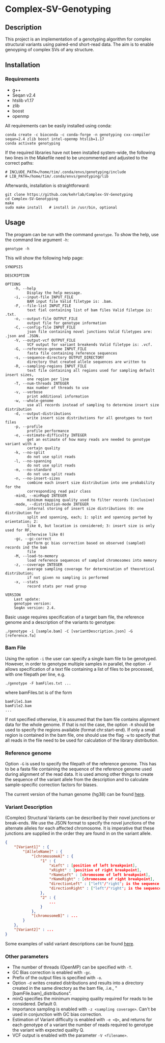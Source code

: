 # Complex-SV-Genotyping

## Description

This project is an implementation of a genotyping algorithm for complex structural variants using paired-end short-read data.
The aim is to enable genoyping of complex SVs of any structure.

## Installation

### Requirements
- g++
- Seqan v2.4
- htslib v1.17
- zlib
- boost
- openmp

All requirements can be easily installed using conda:
```
conda create -c bioconda -c conda-forge -n genotyping cxx-compiler seqan=2.4 zlib boost intel-openmp htslib=1.17
conda activate genotyping
```

If the required libraries have not been installed system-wide, the following two lines in the Makefile need to be uncommented and adjusted to the correct paths:
```
# INCLUDE_PATH=/home/tim/.conda/envs/genotyping/include
# LIB_PATH=/home/tim/.conda/envs/genotyping/lib
```

Afterwards, installation is straightforward:
```
git clone https://github.com/kehrlab/Complex-SV-Genotyping
cd Complex-SV-Genotyping
make
sudo make install   # install in /usr/bin, optional
```

## Usage

The program can be run with the command `genotype`. To show the help, use the command line argument `-h`:
```
genotype -h
```
This will show the following help page:

```text
SYNOPSIS

DESCRIPTION

OPTIONS
    -h, --help
          Display the help message.
    -i, --input-file INPUT_FILE
          BAM input file Valid filetype is: .bam.
    -F, --file-list INPUT_FILE
          text fiel containing list of bam files Valid filetype is: .txt.
    -o, --output-file OUTPUT_FILE
          output file for genotype information
    -C, --config-file INPUT_FILE
          json file containing novel junctions Valid filetypes are: .json and .JSON.
    -V, --output-vcf OUTPUT_FILE
          VCF output for variant breakends Valid filetype is: .vcf.
    -G, --reference-genome INPUT_FILE
          fasta file containing reference sequences
    -s, --sequence-directory OUTPUT_DIRECTORY
          directory that created allele sequences are written to
    -R, --sampling-regions INPUT_FILE
          text file containing all regions used for sampling default insert sizes,
          one region per line
    -T, --num-threads INTEGER
          max number of threads to use
    -v, --verbose
          print additional information
    -w, --whole-genome
          use all records instead of sampling to determine insert size distribution
    -d, --output-distributions
          write insert size distributions for all genotypes to text files
    -p, --profile
          profile performance
    -e, --estimate-difficulty INTEGER
          get an estimate of how many reads are needed to genotype variant with a
          certain quality
    -k, --no-split
          do not use split reads
    -l, --no-spanning
          do not use split reads
    -m, --no-standard
          do not use split reads
    -n, --no-insert-sizes
          combine each insert size distribution into one probability for the
          corresponding read pair class
    -minQ, --minMapQ INTEGER
          minimum mapping quality used to filter records (inclusive)
    -mode, --distribution-mode INTEGER
          internal storing of insert size distributions (0: one distribution for
          split and spanning, each; 1: split and spanning parted by orientation; 2:
          like 0, but location is considered; 3: insert size is only used for RF,
          otherwise like 0)
    -gc, --gc-correct
          perform gc bias correction based on observed (sampled) records ind the bam
          file
    -M, --load-to-memory
          load reference sequences of sampled chromosomes into memory
    -z, --coverage INTEGER
          average sampling coverage for determination of theoretical distribution;
          if not given no sampling is performed
    -x, --stats
          record stats per read group

VERSION
    Last update: 
    genotype version: 
    SeqAn version: 2.4.
```


Basic usage requires specification of a target bam file, the reference genome and a description of the variants to genotype:  
```
./genotype -i [sample.bam] -C [variantDescription.json] -G [reference.fa]
```

### Bam File
Using the option `-i` the user can specify a single bam file to be genotyped. However, in order to genotype multiple samples in parallel, the option `-F` allows specification of a text file containing a list of files to be processed, with one filepath per line, e.g.

```
./genotype -F bamFiles.txt ...
```

where bamFiles.txt is of the form
```
bamFile1.bam
bamFile2.bam
...
```
If not specified otherwise, it is assumed that the bam file contains alignment data for the whole genome. If that is not the case, the option `-R` should be used to specify the regions available (format chr:start-end). If only a small region is contained in the bam file, one should use the flag `-w` to specify that all reads in the file need to be used for calculation of the library distribution.

### Reference genome
Option `-G` is used to specify the filepath of the reference genome. This has to be a fasta file containing the sequence of the reference genome used during alignment of the read data. It is used among other things to create the sequence of the variant allele from the description and to calculate sample-specific correction factors for biases.

The current version of the human genome (hg38) can be found [here](https://ftp.ensembl.org/pub/release-109/fasta/homo_sapiens/dna/Homo_sapiens.GRCh38.dna.primary_assembly.fa.gz).

### Variant Description
(Complex) Structural Variants can be described by their novel junctions or break-ends. We use the JSON format to specify the novel junctions of the alternate alleles for each affected chromosome. It is imperative that these junctions are supplied in the order they are found in on the variant allele.
  
```json
{
    "[Variant1]" : {
        "[AlleleName]" : {
            "[chromosomeA]" : {
                "1" : {
                    "xLeft" : [position of left breakpoint],
                    "xRight" : [position of right breakpoint],
                    "rNameLeft" : [chromosome of left breakpoint],
                    "rNameRight" : [chromosome of right breakpoint],
                    "directionLeft" : ["left"/"right"; is the sequence to the left or right of the left breakpoint joined?],
                    "directionRight" : ["left"/"right"; is the sequence to the left or right of the right breakpoint joined?]
                },
                "2" : {
                    ...
                }
            }, 
            "[chromosomeB]" : ...
        }
    },
    "[Variant2]" : ...
}
```
  
Some examples of valid variant descriptions can be found [here](examples/).  

### Other parameters
- The number of threads (OpenMP) can be specified with `-T`.  
- GC Bias correction is enabled with `-gc`.   
- Prefix of the output files is specified with `-o`.  
- Option `-d` writes created distributions and results into a directory created in the same directory as the bam file, .i.e., "[bamFile.bam]\_distributions".  
- minQ specifies the minimum mapping quality required for reads to be considered. Default 0.  
- Importance sampling is enabled with `-z <sampling coverage>`. Can't be used in conjunction with GC bias correction.  
- Estimation of Variant difficulty is enabled with `-e <Q>`, and returns for each genotype of a variant the number of reads required to genotype the variant with expected quality Q.
- VCF output is enabled with the parameter `-V <filename>`.